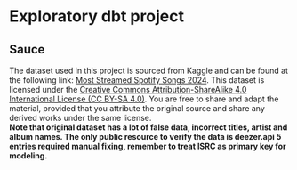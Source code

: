 # Exploratory dbt project

## Sauce
The dataset used in this project is sourced from Kaggle and can be found at the following link: [Most Streamed Spotify Songs 2024](https://www.kaggle.com/datasets/nelgiriyewithana/most-streamed-spotify-songs-2024/data).
This dataset is licensed under the [Creative Commons Attribution-ShareAlike 4.0 International License (CC BY-SA 4.0)](https://creativecommons.org/licenses/by-sa/4.0/). You are free to share and adapt the material, provided that you attribute the original source and share any derived works under the same license.\
**Note that original dataset has a lot of false data, incorrect titles, artist and album names. The only public resource to verify the data is deezer.api
5 entries required manual fixing, remember to treat ISRC as primary key for modeling.**
